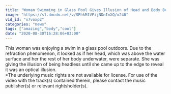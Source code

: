 ```yaml
---
title: "Woman Swimming in Glass Pool Gives Illusion of Head and Body Being Separate Due to Refraction"
image: "https://s1.dmcdn.net/v/SPhkM1VFijNDnInXQ/x240"
vid_id: "x7voxp2"
categories: "news"
tags: ["amazing","body","cool"]
date: "2020-08-30T16:28:06+03:00"
---
```

This woman was enjoying a swim in a glass pool outdoors. Due to the refraction phenomenon, it looked as if her head, which was above the water surface and her the rest of her body underwater, were separate. She was giving the illusion of being headless until she came up to the edge to reveal it was an optical illusion.  <br>*The underlying music rights are not available for license. For use of the video with the track(s) contained therein, please contact the music publisher(s) or relevant rightsholder(s).
